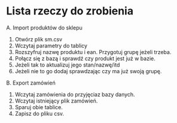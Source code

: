 Lista rzeczy do zrobienia
=========================
A. Import produktów do sklepu

1. Otwórz plik sm.csv
2. Wczytaj parametry do tablicy
3. Rozszyfruj nazwę produktu i ean. Przygotuj grupę jeżeli trzeba.
4. Połącz się z bazą i sprawdź czy produkt jest już w bazie.
5. Jeżeli tak to aktualizuj jego stan/nazwę/itd
6. Jeżeli nie to go dodaj sprawdzając czy ma już swoją grupę.

B. Export zamówień

1. Wczytaj zamówienia do przyjęciaz bazy danych.
2. Wczytaj istniejący plik zamówień.
3. Sparuj obie tablice.
4. Zapisz do pliku csv.